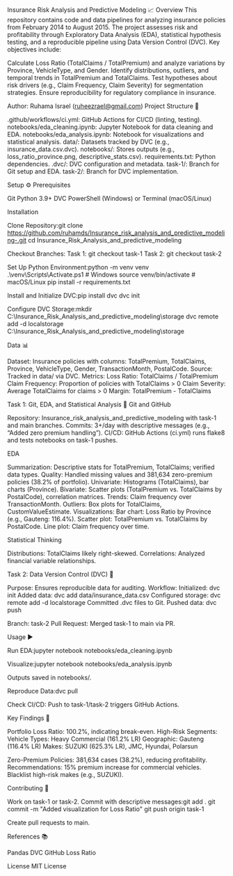 Insurance Risk Analysis and Predictive Modeling 📈
Overview
This repository contains code and data pipelines for analyzing insurance policies from February 2014 to August 2015. The project assesses risk and profitability through Exploratory Data Analysis (EDA), statistical hypothesis testing, and a reproducible pipeline using Data Version Control (DVC). Key objectives include:

Calculate Loss Ratio (TotalClaims / TotalPremium) and analyze variations by Province, VehicleType, and Gender.
Identify distributions, outliers, and temporal trends in TotalPremium and TotalClaims.
Test hypotheses about risk drivers (e.g., Claim Frequency, Claim Severity) for segmentation strategies.
Ensure reproducibility for regulatory compliance in insurance.

Author: Ruhama Israel (ruheezrael@gmail.com)
Project Structure 📁

.github/workflows/ci.yml: GitHub Actions for CI/CD (linting, testing).
notebooks/eda_cleaning.ipynb: Jupyter Notebook for data cleaning and EDA.
notebooks/eda_analysis.ipynb: Notebook for visualizations and statistical analysis.
data/: Datasets tracked by DVC (e.g., insurance_data.csv.dvc).
notebooks/: Stores outputs (e.g., loss_ratio_province.png, descriptive_stats.csv).
requirements.txt: Python dependencies.
.dvc/: DVC configuration and metadata.
task-1/: Branch for Git setup and EDA.
task-2/: Branch for DVC implementation.

Setup ⚙️
Prerequisites

Git
Python 3.9+
DVC
PowerShell (Windows) or Terminal (macOS/Linux)

Installation

Clone Repository:git clone https://github.com/ruhamds/Insurance_risk_analysis_and_predictive_modeling-.git
cd Insurance_Risk_Analysis_and_predictive_modeling


Checkout Branches:
Task 1: git checkout task-1
Task 2: git checkout task-2


Set Up Python Environment:python -m venv venv
.\venv\Scripts\Activate.ps1  # Windows
source venv/bin/activate     # macOS/Linux
pip install -r requirements.txt


Install and Initialize DVC:pip install dvc
dvc init


Configure DVC Storage:mkdir C:\Insurance_Risk_Analysis_and_predictive_modeling\storage
dvc remote add -d localstorage C:\Insurance_Risk_Analysis_and_predictive_modeling\storage



Data 📊

Dataset: Insurance policies with columns: TotalPremium, TotalClaims, Province, VehicleType, Gender, TransactionMonth, PostalCode.
Source: Tracked in data/ via DVC.
Metrics:
Loss Ratio: TotalClaims / TotalPremium
Claim Frequency: Proportion of policies with TotalClaims > 0
Claim Severity: Average TotalClaims for claims > 0
Margin: TotalPremium - TotalClaims



Task 1: Git, EDA, and Statistical Analysis 🧠
Git and GitHub

Repository: Insurance_risk_analysis_and_predictive_modeling with task-1 and main branches.
Commits: 3+/day with descriptive messages (e.g., “Added zero premium handling”).
CI/CD: GitHub Actions (ci.yml) runs flake8 and tests notebooks on task-1 pushes.

EDA

Summarization: Descriptive stats for TotalPremium, TotalClaims; verified data types.
Quality: Handled missing values and 381,634 zero-premium policies (38.2% of portfolio).
Univariate: Histograms (TotalClaims), bar charts (Province).
Bivariate: Scatter plots (TotalPremium vs. TotalClaims by PostalCode), correlation matrices.
Trends: Claim frequency over TransactionMonth.
Outliers: Box plots for TotalClaims, CustomValueEstimate.
Visualizations:
Bar chart: Loss Ratio by Province (e.g., Gauteng: 116.4%).
Scatter plot: TotalPremium vs. TotalClaims by PostalCode.
Line plot: Claim frequency over time.



Statistical Thinking

Distributions: TotalClaims likely right-skewed.
Correlations: Analyzed financial variable relationships.

Task 2: Data Version Control (DVC) 💾

Purpose: Ensures reproducible data for auditing.
Workflow:
Initialized: dvc init
Added data: dvc add data/insurance_data.csv
Configured storage: dvc remote add -d localstorage
Committed .dvc files to Git.
Pushed data: dvc push


Branch: task-2
Pull Request: Merged task-1 to main via PR.

Usage ▶️

Run EDA:jupyter notebook notebooks/eda_cleaning.ipynb


Visualize:jupyter notebook notebooks/eda_analysis.ipynb


Outputs saved in notebooks/.


Reproduce Data:dvc pull


Check CI/CD: Push to task-1/task-2 triggers GitHub Actions.

Key Findings 🚀

Portfolio Loss Ratio: 100.2%, indicating break-even.
High-Risk Segments:
Vehicle Types: Heavy Commercial (161.2% LR)
Geographic: Gauteng (116.4% LR)
Makes: SUZUKI (625.3% LR), JMC, Hyundai, Polarsun


Zero-Premium Policies: 381,634 cases (38.2%), reducing profitability.
Recommendations:
15% premium increase for commercial vehicles.
Blacklist high-risk makes (e.g., SUZUKI).



Contributing 🤝

Work on task-1 or task-2.
Commit with descriptive messages:git add .
git commit -m "Added visualization for Loss Ratio"
git push origin task-1


Create pull requests to main.

References 📚

Pandas
DVC
GitHub
Loss Ratio

License
MIT License
